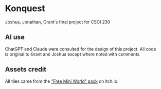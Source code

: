 # Konquest
Joshua, Jonathan, Grant's final project for CSCI 230

## AI use
ChatGPT and Claude were consulted for the design of this project. All code is original to Grant and Joshua except where noted with comments. 

## Assets credit
All tiles came from the ["Free Mini World" pack](https://merchant-shade.itch.io/16x16-mini-world-sprites) on itch.io.